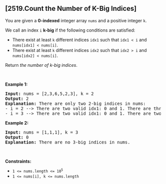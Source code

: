 ## [2519.Count the Number of K-Big Indices]
<p>You are given a <strong>0-indexed</strong> integer array <code>nums</code> and a positive integer <code>k</code>.</p>

<p>We call an index <code>i</code> <strong>k-big</strong> if the following conditions are satisfied:</p>

<ul>
	<li>There exist at least <code>k</code> different indices <code>idx1</code> such that <code>idx1 &lt; i</code> and <code>nums[idx1] &lt; nums[i]</code>.</li>
	<li>There exist at least <code>k</code> different indices <code>idx2</code> such that <code>idx2 &gt; i</code> and <code>nums[idx2] &lt; nums[i]</code>.</li>
</ul>

<p>Return <em>the number of k-big indices</em>.</p>

<p>&nbsp;</p>
<p><strong class="example">Example 1:</strong></p>

<pre>
<strong>Input:</strong> nums = [2,3,6,5,2,3], k = 2
<strong>Output:</strong> 2
<strong>Explanation:</strong> There are only two 2-big indices in nums:
- i = 2 --&gt; There are two valid idx1: 0 and 1. There are three valid idx2: 2, 3, and 4.
- i = 3 --&gt; There are two valid idx1: 0 and 1. There are two valid idx2: 3 and 4.
</pre>

<p><strong class="example">Example 2:</strong></p>

<pre>
<strong>Input:</strong> nums = [1,1,1], k = 3
<strong>Output:</strong> 0
<strong>Explanation:</strong> There are no 3-big indices in nums.
</pre>

<p>&nbsp;</p>
<p><strong>Constraints:</strong></p>

<ul>
	<li><code>1 &lt;= nums.length &lt;= 10<sup>5</sup></code></li>
	<li><code>1 &lt;= nums[i], k &lt;= nums.length</code></li>
</ul>
